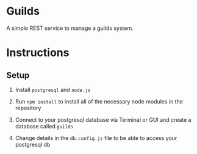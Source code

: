 # Guilds
A simple REST service to manage a guilds system.

# Instructions
## Setup
1. Install `postgresql` and `node.js`

2. Run `npm install` to install all of the necessary node modules in the repository

3. Connect to your postgresql database via Terminal or GUI and create a database called `guilds`

3. Change details in the `db.config.js` file to be able to access your postgresql db

